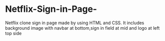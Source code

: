 # Netflix-Sign-in-Page-
Netflix clone sign in page made by using HTML and CSS.
It includes background image with navbar at bottom,sign in field at mid and logo at left top side
